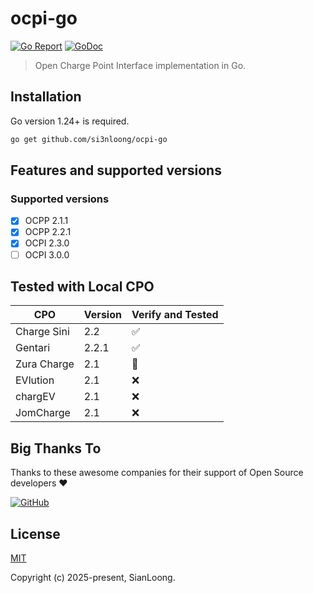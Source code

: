 # ocpi-go

[![Go Report](https://goreportcard.com/badge/github.com/si3nloong/ocpi-go)](https://goreportcard.com/report/github.com/si3nloong/ocpi-go)
[![GoDoc](https://img.shields.io/badge/godoc-reference-5272B4)](https://godoc.org/github.com/si3nloong/ocpi-go)

> Open Charge Point Interface implementation in Go.

## Installation

Go version 1.24+ is required.

```sh
go get github.com/si3nloong/ocpi-go
```
## Features and supported versions
### Supported versions

-   [x] OCPP 2.1.1
-   [x] OCPP 2.2.1
-   [x] OCPI 2.3.0
-   [ ] OCPI 3.0.0

## Tested with Local CPO

| CPO         | Version | Verify and Tested |
| ----------- | ------- | ----------------- |
| Charge Sini | 2.2     | ✅                 |
| Gentari     | 2.2.1   | ✅                 |
| Zura Charge | 2.1     | 🚧                 |
| EVlution    | 2.1     | ❌                 |
| chargEV     | 2.1     | ❌                 |
| JomCharge   | 2.1     | ❌                 |

## Big Thanks To

Thanks to these awesome companies for their support of Open Source developers ❤

[![GitHub](https://jstools.dev/img/badges/github.svg)](https://github.com/open-source)

## License

[MIT](https://github.com/si3nloong/ocpi-go/blob/main/LICENSE)

Copyright (c) 2025-present, SianLoong.